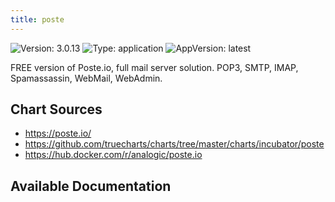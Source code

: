 ```yaml
---
title: poste
---
```


![Version: 3.0.13](https://img.shields.io/badge/Version-3.0.13-informational?style=flat-square) ![Type: application](https://img.shields.io/badge/Type-application-informational?style=flat-square) ![AppVersion: latest](https://img.shields.io/badge/AppVersion-latest-informational?style=flat-square)

FREE version of Poste.io, full mail server solution. POP3, SMTP, IMAP, Spamassassin, WebMail, WebAdmin. 

## Chart Sources

- https://poste.io/
- https://github.com/truecharts/charts/tree/master/charts/incubator/poste
- https://hub.docker.com/r/analogic/poste.io

## Available Documentation

